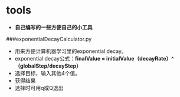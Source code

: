 # tools
* **自己编写的一些方便自己的小工具**

###exponentialDecayCalculator.py
* 用来方便计算机器学习里的exponential decay。
* exponential decay公式：**finalValue = initialValue（decayRate）^（globalStep/decayStep）**
* 选择目标，输入其他4个值。
* 获得结果
* 选择时可用q或Q退出